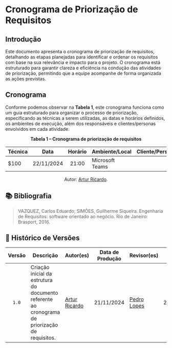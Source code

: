 # Cronograma de Priorização de Requisitos



## Introdução

Este documento apresenta o cronograma de priorização de requisitos, detalhando as etapas planejadas para identificar e ordenar os requisitos com base na sua relevância e impacto para o projeto. O cronograma está estruturado para garantir clareza e eficiência na condução das atividades de priorização, permitindo que a equipe acompanhe de forma organizada as ações previstas.



## Cronograma

Conforme podemos observar na **Tabela 1**, este cronograma funciona como um guia estruturado para organizar o processo de priorização, especificando as técnicas a serem utilizadas, as datas e horários definidos, os ambientes de execução, além dos responsáveis e clientes/personas envolvidos em cada atividade.

<div align="center">
    <p><strong>Tabela 1 – Cronograma de priorização de requisitos</strong></p>
</div>

<center>

| Técnica | Data | Horário | Ambiente/Local | Cliente/Persona | Responsável(eis) | 
| ------- | :--: | :-----: | ----- | --------------- | ------------- |
| $100 | 22/11/2024 | 21:00 | Microsoft Teams | | [Artur Ricardo](https://github.com/algorithmorphic) |

</center>

<div align="center">
    <p>Autor: <a href="https://github.com/algorithmorphic">Artur Ricardo</a>.</p>
</div>



## 📚 Bibliografia

> VAZQUEZ, Carlos Eduardo; SIMÕES, Guilherme Siqueira. Engenharia de Requisitos: software orientado ao negócio. Rio de Janeiro: Brasport, 2016.




## 📑 Histórico de Versões

| Versão | Descrição | Autor(es) | Data de Produção | Revisor(es) | Data de Revisão | 
| :----: | --------- | --------- | :--------------: | ----------- | :-------------: |
| `1.0`  | Criação inicial da estrutura do documento referente ao cronograma de priorização de requisitos. | [Artur Ricardo](https://github.com/algorithmorphic) | 21/11/2024 | [Pedro Lopes](https://github.com/pLopess) | 21/11/2024 |
